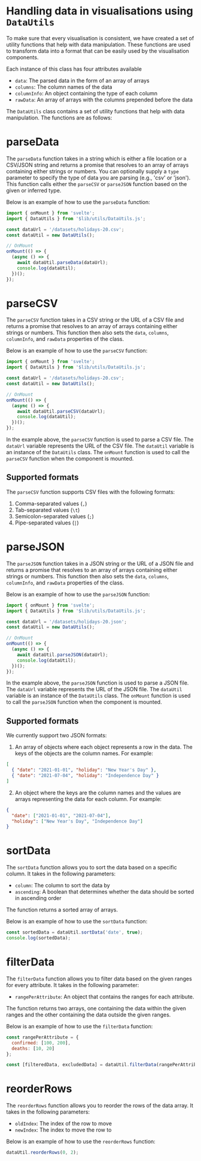 # Handling data in visualisations using `DataUtils`

To make sure that every visualisation is consistent, we have created a set of utility functions that help with data manipulation. These functions are used to transform data into a format that can be easily used by the visualisation components.

Each instance of this class has four attributes available

- `data`: The parsed data in the form of an array of arrays
- `columns`: The column names of the data
- `columnInfo`: An object containing the type of each column
- `rawData`: An array of arrays with the columns prepended before the data

The `DataUtils` class contains a set of utility functions that help with data manipulation. The functions are as follows:

# parseData

The `parseData` function takes in a string which is either a file location or a CSV/JSON string and returns a promise that resolves to an array of arrays containing either strings or numbers. You can optionally supply a `type` parameter to specify the type of data you are parsing (e.g., 'csv' or 'json'). This function calls either the `parseCSV` or `parseJSON` function based on the given or inferred type.

Below is an example of how to use the `parseData` function:

```javascript
import { onMount } from 'svelte';
import { DataUtils } from '$lib/utils/DataUtils.js';

const dataUrl = '/datasets/holidays-20.csv';
const dataUtil = new DataUtils();

// OnMount
onMount(() => {
  (async () => {
    await dataUtil.parseData(dataUrl);
    console.log(dataUtil);
  })();
});
```

# parseCSV

The `parseCSV` function takes in a CSV string or the URL of a CSV file and returns a promise that resolves to an array of arrays containing either strings or numbers. This function then also sets the `data`, `columns`, `columnInfo`, and `rawData` properties of the class.

Below is an example of how to use the `parseCSV` function:

```javascript
import { onMount } from 'svelte';
import { DataUtils } from '$lib/utils/DataUtils.js';

const dataUrl = '/datasets/holidays-20.csv';
const dataUtil = new DataUtils();

// OnMount
onMount(() => {
  (async () => {
    await dataUtil.parseCSV(dataUrl);
    console.log(dataUtil);
  })();
});
```

In the example above, the `parseCSV` function is used to parse a CSV file. The `dataUrl` variable represents the URL of the CSV file. The `dataUtil` variable is an instance of the `DataUtils` class. The `onMount` function is used to call the `parseCSV` function when the component is mounted.

## Supported formats

The `parseCSV` function supports CSV files with the following formats:

1. Comma-separated values (`,`)
2. Tab-separated values (`\t`)
3. Semicolon-separated values (`;`)
4. Pipe-separated values (`|`)

# parseJSON

The `parseJSON` function takes in a JSON string or the URL of a JSON file and returns a promise that resolves to an array of arrays containing either strings or numbers. This function then also sets the `data`, `columns`, `columnInfo`, and `rawData` properties of the class.

Below is an example of how to use the `parseJSON` function:

```javascript
import { onMount } from 'svelte';
import { DataUtils } from '$lib/utils/DataUtils.js';

const dataUrl = '/datasets/holidays-20.json';
const dataUtil = new DataUtils();

// OnMount
onMount(() => {
  (async () => {
    await dataUtil.parseJSON(dataUrl);
    console.log(dataUtil);
  })();
});
```

In the example above, the `parseJSON` function is used to parse a JSON file. The `dataUrl` variable represents the URL of the JSON file. The `dataUtil` variable is an instance of the `DataUtils` class. The `onMount` function is used to call the `parseJSON` function when the component is mounted.

## Supported formats

We currently support two JSON formats:

1. An array of objects where each object represents a row in the data. The keys of the objects are the column names. For example:

```json
[
  { "date": "2021-01-01", "holiday": "New Year's Day" },
  { "date": "2021-07-04", "holiday": "Independence Day" }
]
```

2. An object where the keys are the column names and the values are arrays representing the data for each column. For example:

```json
{
  "date": ["2021-01-01", "2021-07-04"],
  "holiday": ["New Year's Day", "Independence Day"]
}
```

# sortData

The `sortData` function allows you to sort the data based on a specific column. It takes in the following parameters:

- `column`: The column to sort the data by
- `ascending`: A boolean that determines whether the data should be sorted in ascending order

The function returns a sorted array of arrays.

Below is an example of how to use the `sortData` function:

```javascript
const sortedData = dataUtil.sortData('date', true);
console.log(sortedData);
```

# filterData

The `filterData` function allows you to filter data based on the given ranges for every attribute. It takes in the following parameter:

- `rangePerAttribute`: An object that contains the ranges for each attribute.

The function returns two arrays, one containing the data within the given ranges and the other containing the data outside the given ranges.

Below is an example of how to use the `filterData` function:

```javascript
const rangePerAttribute = {
  confirmed: [100, 200],
  deaths: [10, 20]
};

const [filteredData, excludedData] = dataUtil.filterData(rangePerAttribute);
```

# reorderRows

The `reorderRows` function allows you to reorder the rows of the data array. It takes in the following parameters:

- `oldIndex`: The index of the row to move
- `newIndex`: The index to move the row to

Below is an example of how to use the `reorderRows` function:

```javascript
dataUtil.reorderRows(0, 2);
```
